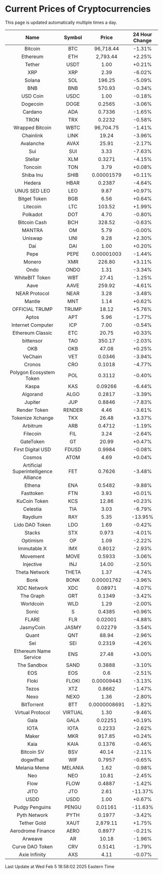 # Current Prices of Cryptocurrencies
This page is updated automatically multiple times a day.

| Name | Symbol | Price | 24 Hour Change |
| :---: |:---:| :---: | :---: |
| Bitcoin | BTC | 96,718.44 | -1.31% |
| Ethereum | ETH | 2,793.44 | +2.25% |
| Tether | USDT | 1.00 | +0.21% |
| XRP | XRP | 2.39 | -6.02% |
| Solana | SOL | 196.25 | -5.09% |
| BNB | BNB | 570.93 | -0.34% |
| USD Coin | USDC | 1.00 | -0.18% |
| Dogecoin | DOGE | 0.2565 | -3.06% |
| Cardano | ADA | 0.7336 | -1.65% |
| TRON | TRX | 0.2232 | -0.58% |
| Wrapped Bitcoin | WBTC | 96,704.75 | -1.41% |
| Chainlink | LINK | 19.24 | -3.96% |
| Avalanche | AVAX | 25.91 | -2.17% |
| Sui | SUI | 3.33 | -7.63% |
| Stellar | XLM | 0.3271 | -4.15% |
| Toncoin | TON | 3.79 | +0.08% |
| Shiba Inu | SHIB | 0.00001579 | +0.11% |
| Hedera | HBAR | 0.2387 | -4.64% |
| UNUS SED LEO | LEO | 9.87 | +0.97% |
| Bitget Token | BGB | 6.56 | +0.64% |
| Litecoin | LTC | 103.52 | +1.99% |
| Polkadot | DOT | 4.70 | -0.80% |
| Bitcoin Cash | BCH | 328.52 | -0.63% |
| MANTRA | OM | 5.79 | -0.00% |
| Uniswap | UNI | 9.28 | +2.30% |
| Dai | DAI | 1.00 | +0.20% |
| Pepe | PEPE | 0.00001003 | -1.44% |
| Monero | XMR | 226.80 | +3.11% |
| Ondo | ONDO | 1.31 | -3.34% |
| WhiteBIT Token | WBT | 27.41 | -1.25% |
| Aave | AAVE | 259.92 | -4.61% |
| NEAR Protocol | NEAR | 3.28 | -3.48% |
| Mantle | MNT | 1.14 | +0.62% |
| OFFICIAL TRUMP | TRUMP | 18.12 | +5.76% |
| Aptos | APT | 5.96 | -1.77% |
| Internet Computer | ICP | 7.00 | -0.54% |
| Ethereum Classic | ETC | 20.75 | +0.33% |
| bittensor | TAO | 350.17 | -2.03% |
| OKB | OKB | 47.08 | +0.25% |
| VeChain | VET | 0.0346 | -3.94% |
| Cronos | CRO | 0.1018 | -4.77% |
| Polygon Ecosystem Token | POL | 0.3112 | -0.40% |
| Kaspa | KAS | 0.09266 | -6.44% |
| Algorand | ALGO | 0.2817 | -3.39% |
| Jupiter | JUP | 0.8846 | -7.83% |
| Render Token | RENDER | 4.46 | -3.61% |
| Tokenize Xchange | TKX | 26.48 | +3.37% |
| Arbitrum | ARB | 0.4712 | -1.19% |
| Filecoin | FIL | 3.24 | -2.64% |
| GateToken | GT | 20.99 | +0.47% |
| First Digital USD | FDUSD | 0.9984 | -0.08% |
| Cosmos | ATOM | 4.69 | +0.04% |
| Artificial Superintelligence Alliance | FET | 0.7626 | -3.48% |
| Ethena | ENA | 0.5482 | -9.88% |
| Fasttoken | FTN | 3.93 | +0.01% |
| KuCoin Token | KCS | 12.86 | +0.23% |
| Celestia | TIA | 3.03 | -6.79% |
| Raydium | RAY | 5.35 | -13.95% |
| Lido DAO Token | LDO | 1.69 | -0.42% |
| Stacks | STX | 0.973 | -4.01% |
| Optimism | OP | 1.09 | -2.22% |
| Immutable X | IMX | 0.8012 | -2.93% |
| Movement | MOVE | 0.5933 | -3.06% |
| Injective | INJ | 14.00 | -2.50% |
| Theta Network | THETA | 1.37 | -4.74% |
| Bonk | BONK | 0.00001762 | -3.96% |
| XDC Network | XDC | 0.08971 | -4.07% |
| The Graph | GRT | 0.1349 | -3.42% |
| Worldcoin | WLD | 1.29 | -2.00% |
| Sonic | S | 0.4385 | +0.96% |
| FLARE | FLR | 0.02001 | -4.88% |
| JasmyCoin | JASMY | 0.02279 | -3.54% |
| Quant | QNT | 88.94 | -2.96% |
| Sei | SEI | 0.2319 | -4.26% |
| Ethereum Name Service | ENS | 27.48 | +3.00% |
| The Sandbox | SAND | 0.3888 | -3.10% |
| EOS | EOS | 0.6 | -2.51% |
| Floki | FLOKI | 0.00009443 | -3.13% |
| Tezos | XTZ | 0.8662 | -1.47% |
| Nexo | NEXO | 1.36 | -2.80% |
| BitTorrent | BTT | 0.0000008691 | -1.82% |
| Virtual Protocol | VIRTUAL | 1.30 | -9.46% |
| Gala | GALA | 0.02251 | +0.19% |
| IOTA | IOTA | 0.2233 | -2.62% |
| Maker | MKR | 917.85 | +0.24% |
| Kaia | KAIA | 0.1376 | -0.46% |
| Bitcoin SV | BSV | 40.14 | -2.11% |
| dogwifhat | WIF | 0.7957 | -0.65% |
| Melania Meme | MELANIA | 1.62 | -0.98% |
| Neo | NEO | 10.81 | -2.45% |
| Flow | FLOW | 0.4887 | -1.42% |
| JITO | JTO | 2.61 | -11.37% |
| USDD | USDD | 1.00 | +0.67% |
| Pudgy Penguins | PENGU | 0.01161 | -11.63% |
| Pyth Network | PYTH | 0.1977 | -3.42% |
| Tether Gold | XAUT | 2,879.11 | +1.75% |
| Aerodrome Finance | AERO | 0.8977 | -0.21% |
| Arweave | AR | 10.18 | -1.96% |
| Curve DAO Token | CRV | 0.5141 | -1.79% |
| Axie Infinity | AXS | 4.11 | -0.07% |

Last Update at Wed Feb  5 18:58:02 2025 Eastern Time